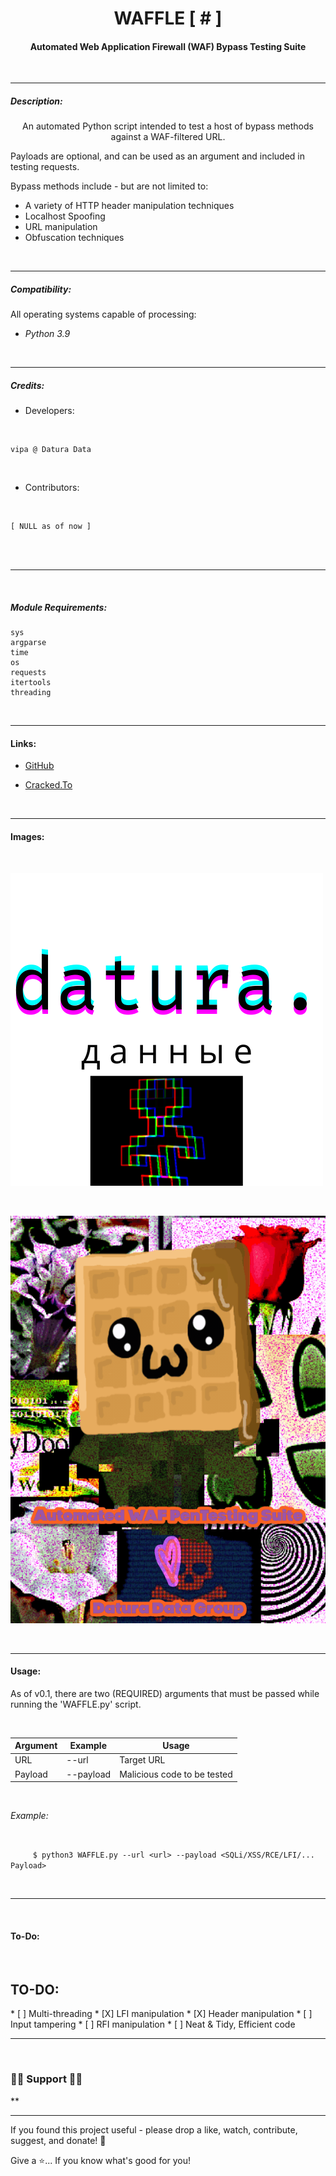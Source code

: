 <h1 align="center"> WAFFLE [ # ] </h1>
<h4 align="center">
Automated Web Application Firewall (WAF) Bypass Testing Suite
</h4>
<br>

***

<h5>
<b>Description:</b>
</h5>
<p align="center">
An automated Python script intended to
test a host of bypass methods against a WAF-filtered URL.

Payloads are optional, and can be used as an argument and included in testing requests.

Bypass methods include - but are not limited to:

- A variety of HTTP header manipulation techniques
- Localhost Spoofing
- URL manipulation
- Obfuscation techniques
</p>

<br>

***

<h5>
<b>Compatibility:</b>
</h5>

<p>
All operating systems capable of processing:

- <i>Python 3.9</i>
</p>

<br>

***

<h5>
<b>Credits:</b>
</h5>
 
* Developers:

<br>

```
vipa @ Datura Data
```
<br>

* Contributors:

<br>

```
[ NULL as of now ]
```

<br>
<br>

***

<br>
<h5>Module Requirements:</h5>

```
sys
argparse
time
os
requests
itertools
threading
```
<br>

***

<h4>Links:</h4>


- [GitHub](https://github.com/Rohit19060/<project-name> "<project-name> Repo")

- [Cracked.To](https://cracked.to/Datura_Data)

<br>

***

<h4>Images:</h4>

<br>

![Datura Logo](/lib/img/datura.png)

<br>

![WAFFLE.py](/lib/img/waffle-logo.gif)

<br>

***

<h4>Usage:</h4>

<p>
As of v0.1, there are two (REQUIRED) arguments
that must be passed while running the 'WAFFLE.py' script.
</p>

<br>

|Argument|Example|Usage|
|------|------------------------|---------------------------|
URL|--url <url-here>|Target URL|
Payload|--payload <payload-here>|Malicious code to be tested|

<br>

<p>
<i>Example:</i>
</p>

<br>

`     $ python3 WAFFLE.py --url <url> --payload <SQLi/XSS/RCE/LFI/... Payload>`

<br>
 
***
 
<br>

<h4>
To-Do:
</h4>
 <br>
 <h2>TO-DO:</h2>
* [ ] Multi-threading
* [X] LFI manipulation
* [X] Header manipulation
* [ ] Input tampering
* [ ] RFI manipulation
* [ ] Neat & Tidy, Efficient code
  

<br>
 
***
 
 <br>


<h3> 🍆🤝 Support  🤝🍆 </h3>**

***

If you found this project useful - please drop a like, watch, contribute, suggest, and donate! 🍄

Give a ⭐️... If you know what's good for you!
